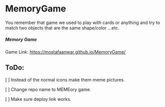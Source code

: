 # MemoryGame
You remember that game we used to play with cards or anything and try to match two objects that are the same shape/color ...etc.


##### Memory Game

Game Link: https://mostafaanwar.github.io/MemoryGame/

## ToDo:

[ ] Instead of the normal icons make them meme pictures.


[ ] Change repo name to MEMEory game.


[ ] Make sure deploy link works.
